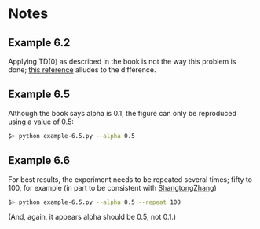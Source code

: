 # Notes

## Example 6.2

Applying TD(0) as described in the book is not the way this problem is
done; [this reference](https://math.stackexchange.com/q/1884168)
alludes to the difference.

## Example 6.5

Although the book says alpha is 0.1, the figure can only be reproduced
using a value of 0.5:

```bash
$> python example-6.5.py --alpha 0.5
```

## Example 6.6

For best results, the experiment needs to be repeated several times;
fifty to 100, for example (in part to be consistent with
[ShangtongZhang](https://github.com/ShangtongZhang/reinforcement-learning-an-introduction/blob/35b2bb7d500edc789920c8e1ff5cd4b0edd2e113/chapter06/cliff_walking.py#L172))

```bash
$> python example-6.5.py --alpha 0.5 --repeat 100
```

(And, again, it appears alpha should be 0.5, not 0.1.)

